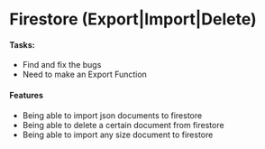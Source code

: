 # Firestore (Export|Import|Delete)

#### Tasks:
- Find and fix the bugs
- Need to make an Export Function

#### Features
- Being able to import json documents to firestore
- Being able to delete a certain document from firestore
- Being able to import any size document to firestore

